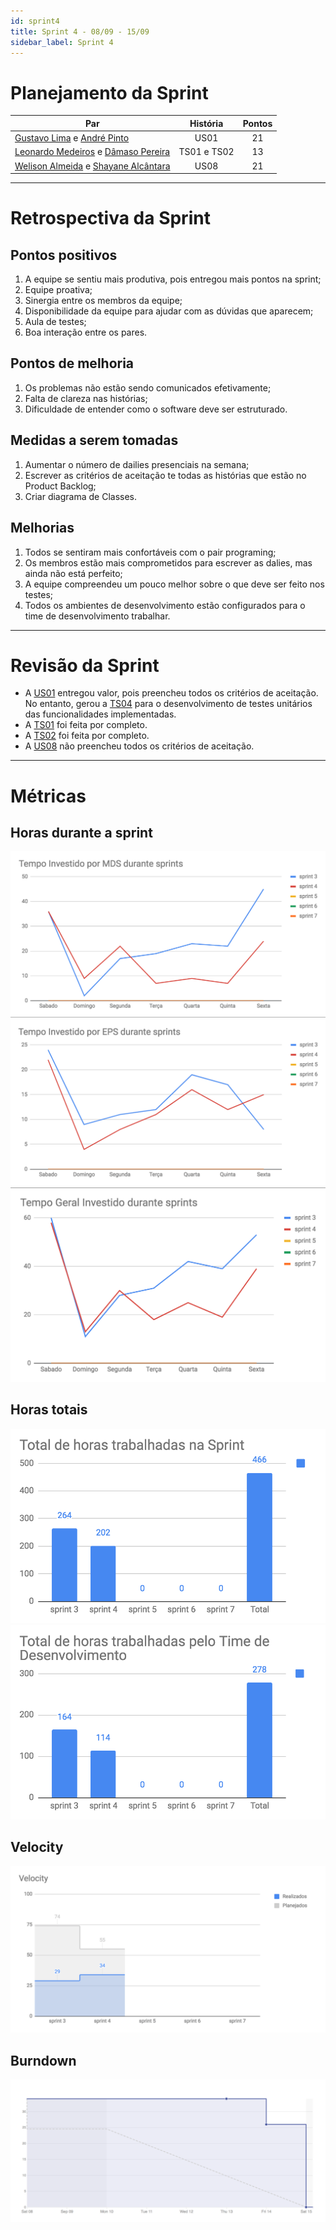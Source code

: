```yaml
---
id: sprint4
title: Sprint 4 - 08/09 - 15/09
sidebar_label: Sprint 4
---
```


# Planejamento da Sprint

|Par|História|Pontos|
|---|:------:|:----:|
|[Gustavo Lima](https://github.com/orgs/fga-eps-mds/people/gustavolima00) e [André Pinto](https://github.com/orgs/fga-eps-mds/people/andrelucax)|US01|21|
|[Leonardo Medeiros](https://github.com/orgs/fga-eps-mds/people/leomedeiros1) e [Dâmaso Pereira](https://github.com/orgs/fga-eps-mds/people/juniopereirab)|TS01 e TS02|13|
|[Welison Almeida](https://github.com/orgs/fga-eps-mds/people/WelisonR) e [Shayane Alcântara](https://github.com/orgs/fga-eps-mds/people/shayanealcantara)|US08|21|

-------------------------------------------------------------------------------
# Retrospectiva da Sprint
## Pontos positivos
1. A equipe se sentiu mais produtiva, pois entregou mais pontos na sprint;
2. Equipe proativa;
3. Sinergia entre os membros da equipe;
4. Disponibilidade da equipe para ajudar com as dúvidas que aparecem;
5. Aula de testes;
6. Boa interação entre os pares.

## Pontos de melhoria
1. Os problemas não estão sendo comunicados efetivamente;
2. Falta de clareza nas histórias;
3. Dificuldade de entender como o software deve ser estruturado.

## Medidas a serem tomadas
1. Aumentar o número de dailies presenciais na semana;
2. Escrever as critérios de aceitação te todas as histórias que estão no Product Backlog;
3. Criar diagrama de Classes.

## Melhorias
1. Todos se sentiram mais confortáveis com o pair programing;
2. Os membros estão mais comprometidos para escrever as dalies, mas ainda não está perfeito;
3. A equipe compreendeu um pouco melhor sobre o que deve ser feito nos testes;
4. Todos os ambientes de desenvolvimento estão configurados para o time de desenvolvimento trabalhar.

-------------------------------------------------------------------------------
# Revisão da Sprint
* A [US01](https://github.com/fga-eps-mds/2018.2-Integra-Vendas/issues/36) entregou valor, pois preencheu todos os critérios de aceitação. No entanto, gerou a [TS04](https://github.com/fga-eps-mds/2018.2-Integra-Vendas/issues/82) para o desenvolvimento de testes unitários das funcionalidades implementadas.
* A [TS01](https://github.com/fga-eps-mds/2018.2-Integra-Vendas/issues/78) foi feita por completo.
* A [TS02](https://github.com/fga-eps-mds/2018.2-Integra-Vendas/issues/79) foi feita por completo.
* A [US08](https://github.com/fga-eps-mds/2018.2-Integra-Vendas/issues/46) não preencheu todos os critérios de aceitação.

-------------------------------------------------------------------------------
# Métricas
## Horas durante a sprint
![tempo-mds-4](assets/sprints/tempo-mds-4.png)
![tempo-eps-4](assets/sprints/tempo-eps-4.png)
![tempo-geral-4](assets/sprints/tempo-geral-4.png)

## Horas totais
![total-horas-4](assets/sprints/total-horas-4.png)
![total-horas-td-4](assets/sprints/total-horas-td-4.png)

## Velocity
![velocity-4](assets/sprints/velocity-4.png)

## Burndown
![burndown-4](assets/sprints/burndown-4.png)